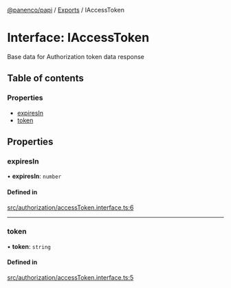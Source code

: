 [@panenco/papi](../README.md) / [Exports](../modules.md) / IAccessToken

# Interface: IAccessToken

Base data for Authorization token data response

## Table of contents

### Properties

- [expiresIn](IAccessToken.md#expiresin)
- [token](IAccessToken.md#token)

## Properties

### expiresIn

• **expiresIn**: `number`

#### Defined in

[src/authorization/accessToken.interface.ts:6](https://github.com/Panenco/papi/blob/5302639/src/authorization/accessToken.interface.ts#L6)

___

### token

• **token**: `string`

#### Defined in

[src/authorization/accessToken.interface.ts:5](https://github.com/Panenco/papi/blob/5302639/src/authorization/accessToken.interface.ts#L5)
